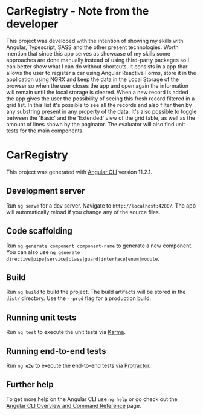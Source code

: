 # CarRegistry - Note from the developer

This project was developed with the intention of showing my skills with Angular, Typescript, SASS and the other present technologies. Worth mention that since this app serves as showcase of my skills some approaches are done manually instead of using third-party packages so I can better show what I can do without shortcuts.
It consists in a app thar allows the user to register a car using Angular Reactive Forms, store it in the application using NGRX and keep the data in the Local Storage of the browser so when the user closes the app and open again the information will remain until the local storage is cleared. When a new record is added the app gives the user the possibility of seeing this fresh record filtered in a grid list. In this list it's possible to see all the records and also filter then by any substring present in any property of the data. It's also possible to toggle between the 'Basic' and the 'Extended' view of the grid table, as well as the amount of lines shown by the paginator.
The evaluator will also find unit tests for the main components.

# CarRegistry

This project was generated with [Angular CLI](https://github.com/angular/angular-cli) version 11.2.1.

## Development server

Run `ng serve` for a dev server. Navigate to `http://localhost:4200/`. The app will automatically reload if you change any of the source files.

## Code scaffolding

Run `ng generate component component-name` to generate a new component. You can also use `ng generate directive|pipe|service|class|guard|interface|enum|module`.

## Build

Run `ng build` to build the project. The build artifacts will be stored in the `dist/` directory. Use the `--prod` flag for a production build.

## Running unit tests

Run `ng test` to execute the unit tests via [Karma](https://karma-runner.github.io).

## Running end-to-end tests

Run `ng e2e` to execute the end-to-end tests via [Protractor](http://www.protractortest.org/).

## Further help

To get more help on the Angular CLI use `ng help` or go check out the [Angular CLI Overview and Command Reference](https://angular.io/cli) page.
